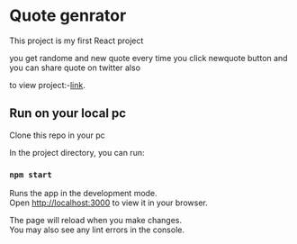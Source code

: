 # Quote genrator

This project is my first React project

you get randome and new quote every time you click newquote button and you can share quote on twitter also

to view project:-[link](http:/kmj-007.github.io/Quotedisplayer).





## Run on your local pc

Clone this repo in your pc


In the project directory, you can run:

### `npm start`

Runs the app in the development mode.\
Open [http://localhost:3000](http://localhost:3000) to view it in your browser.

The page will reload when you make changes.\
You may also see any lint errors in the console.

